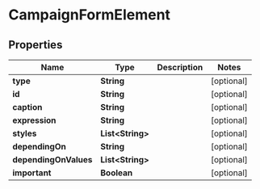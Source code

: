 # CampaignFormElement

## Properties
Name | Type | Description | Notes
------------ | ------------- | ------------- | -------------
**type** | **String** |  |  [optional]
**id** | **String** |  |  [optional]
**caption** | **String** |  |  [optional]
**expression** | **String** |  |  [optional]
**styles** | **List&lt;String&gt;** |  |  [optional]
**dependingOn** | **String** |  |  [optional]
**dependingOnValues** | **List&lt;String&gt;** |  |  [optional]
**important** | **Boolean** |  |  [optional]
